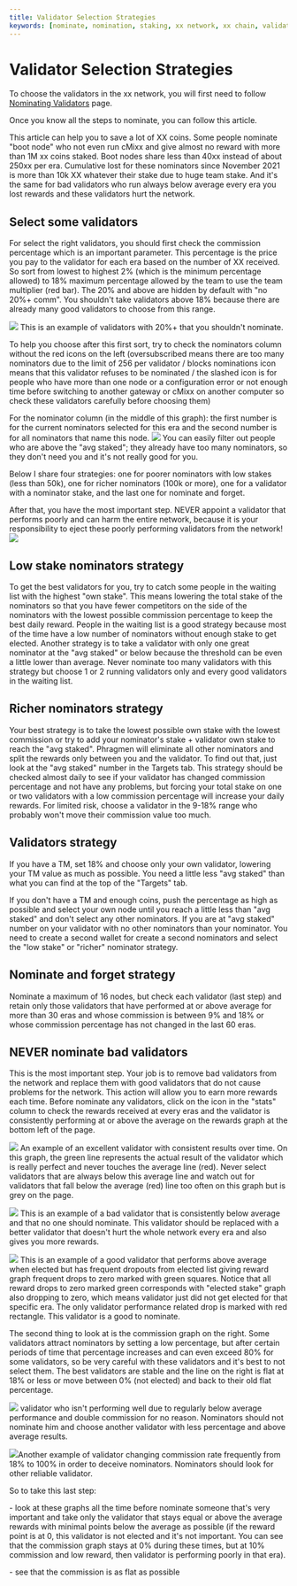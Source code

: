 ```yaml
---
title: Validator Selection Strategies
keywords: [nominate, nomination, staking, xx network, xx chain, validators, scam, due diligence, check, reputation]
---
```


# Validator Selection Strategies

To choose the validators in the xx network, you will first need to
follow [Nominating Validators](nominate.md) page.

Once you know all the steps to nominate, you can follow this article.

This article can help you to save a lot of XX coins. Some people
nominate "boot node" who not even run cMixx and give almost no reward
with more than 1M xx coins staked. Boot nodes share less than 40xx
instead of about 250xx per era. Cumulative lost for these nominators
since November 2021 is more than 10k XX whatever their stake due to huge
team stake. And it's the same for bad validators who run always below
average every era you lost rewards and these validators hurt the
network.

## Select some validators

For select the right validators, you should first check the commission
percentage which is an important parameter. This percentage is the price
you pay to the validator for each era based on the number of XX
received. So sort from lowest to highest 2% (which is the minimum
percentage allowed) to 18% maximum percentage allowed by the team to use
the team multiplier (red bar). The 20% and above are hidden by default
with "no 20%+ comm". You shouldn't take validators above 18% because
there are already many good validators to choose from this range.

![](@site/static/img/BadPercentageP.png)
This is an example of validators with 20%+ that you shouldn't nominate.

To help you choose after this first sort, try to check the nominators
column without the red icons on the left (oversubscribed means there are
too many nominators due to the limit of 256 per validator / blocks
nominations icon means that this validator refuses to be nominated / the
slashed icon is for people who have more than one node or a
configuration error or not enough time before switching to another
gateway or cMixx on another computer so check these validators carefully
before choosing them)

For the nominator column (in the middle of this graph): the first number
is for the current nominators selected for this era and the second
number is for all nominators that name this node.
![](@site/static/img/Nominator_columns.png)
You can easily filter out people who are above the "avg staked"; they
already have too many nominators, so they don't need you and it's not
really good for you.

Below I share four strategies: one for poorer nominators with low stakes
(less than 50k), one for richer nominators (100k or more), one for a
validator with a nominator stake, and the last one for nominate and
forget.

After that, you have the most important step. NEVER appoint a validator
that performs poorly and can harm the entire network, because it is your
responsibility to eject these poorly performing validators from the
network!
![](@site/static/img/StatsIcon.png)

## Low stake nominators strategy

To get the best validators for you, try to catch some people in the
waiting list with the highest "own stake". This means lowering the total
stake of the nominators so that you have fewer competitors on the side
of the nominators with the lowest possible commission percentage to keep
the best daily reward. People in the waiting list is a good strategy
because most of the time have a low number of nominators without enough
stake to get elected. Another strategy is to take a validator with only
one great nominator at the "avg staked" or below because the threshold
can be even a little lower than average. Never nominate too many
validators with this strategy but choose 1 or 2 running validators only
and every good validators in the waiting list.

## Richer nominators strategy

Your best strategy is to take the lowest possible own stake with the
lowest commission or try to add your nominator's stake + validator own
stake to reach the "avg staked". Phragmen will eliminate all other
nominators and split the rewards only between you and the validator. To
find out that, just look at the "avg staked" number in the Targets tab.
This strategy should be checked almost daily to see if your validator
has changed commission percentage and not have any problems, but forcing
your total stake on one or two validators with a low commission
percentage will increase your daily rewards. For limited risk, choose a
validator in the 9-18% range who probably won't move their commission
value too much.

## Validators strategy

If you have a TM, set 18% and choose only your own validator, lowering
your TM value as much as possible. You need a little less "avg staked"
than what you can find at the top of the "Targets" tab.

If you don't have a TM and enough coins, push the percentage as high as
possible and select your own node until you reach a little less than
"avg staked" and don't select any other nominators. If you are at "avg
staked" number on your validator with no other nominators than your
nominator. You need to create a second wallet for create a second
nominators and select the "low stake" or "richer" nominator strategy.

## Nominate and forget strategy

Nominate a maximum of 16 nodes, but check each validator (last step) and
retain only those validators that have performed at or above average for
more than 30 eras and whose commission is between 9% and 18% or whose
commission percentage has not changed in the last 60 eras.

## NEVER nominate bad validators

This is the most important step. Your job is to remove bad validators
from the network and replace them with good validators that do not cause
problems for the network. This action will allow you to earn more
rewards each time. Before nominate any validators, click on the icon in
the "stats" column to check the rewards received at every eras and the
validator is consistently performing at or above the average on the
rewards graph at the bottom left of the page.

![](@site/static/img/GoodAverageValidator.png) An example of an excellent validator with consistent results over time. On
this graph, the green line represents the actual result of the validator
which is really perfect and never touches the average line (red). Never
select validators that are always below this average line and watch out
for validators that fall below the average (red) line too often on this
graph but is grey on the page.

![](@site/static/img/BadValidator.png) This
is an example of a bad validator that is consistently below average and
that no one should nominate. This validator should be replaced with a
better validator that doesn't hurt the whole network every era and also
gives you more rewards.

![](@site/static/img/Good_validator_with_drops_from_elected_list.png)
This is an example of a good validator that performs above average when
elected but has frequent dropouts from elected list giving reward graph
frequent drops to zero marked with green squares. Notice that all reward
drops to zero marked green corresponds with "elected stake" graph also
dropping to zero, which means validator just did not get elected for
that specific era. The only validator performance related drop is marked
with red rectangle. This validator is a good to nominate.

The second thing to look at is the commission graph on the right. Some
validators attract nominators by setting a low percentage, but after
certain periods of time that percentage increases and can even exceed
80% for some validators, so be very careful with these validators and
it's best to not select them. The best validators are stable and the
line on the right is flat at 18% or less or move between 0% (not
elected) and back to their old flat percentage.

![](@site/static/img/ValidatorBadCommission.png)
validator who isn't performing well due to regularly below average
performance and double commission for no reason. Nominators should not
nominate him and choose another validator with less percentage and above
average results.

![](@site/static/img/Flip-flopper.png)Another
example of validator changing commission rate frequently from 18% to
100% in order to deceive nominators. Nominators should look for other
reliable validator.

So to take this last step:

\- look at these graphs all the time before nominate someone that's very
important and take only the validator that stays equal or above the
average rewards with minimal points below the average as possible (if
the reward point is at 0, this validator is not elected and it's not
important. You can see that the commission graph stays at 0% during
these times, but at 10% commission and low reward, then validator is
performing poorly in that era).

\- see that the commission is as flat as possible
